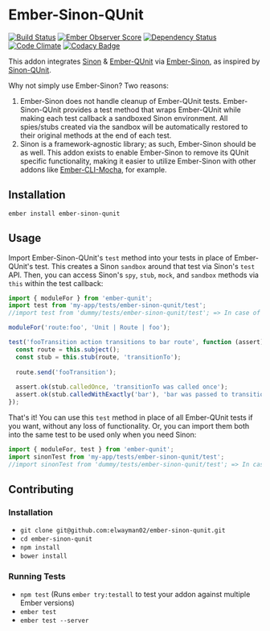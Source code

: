 # Ember-Sinon-QUnit

[![Build Status](https://travis-ci.org/elwayman02/ember-sinon-qunit.svg?branch=master)](https://travis-ci.org/elwayman02/ember-sinon-qunit)
[![Ember Observer Score](http://emberobserver.com/badges/ember-sinon-qunit.svg)](http://emberobserver.com/addons/ember-sinon-qunit)
[![Dependency Status](https://www.versioneye.com/user/projects/56185d0da193340f28000285/badge.svg?style=flat)](https://www.versioneye.com/user/projects/56185d0da193340f28000285)
[![Code Climate](https://codeclimate.com/github/elwayman02/ember-sinon-qunit/badges/gpa.svg)](https://codeclimate.com/github/elwayman02/ember-sinon-qunit)
[![Codacy Badge](https://api.codacy.com/project/badge/8c6fbb028801423fbd4b1bfe17c9b1a0)](https://www.codacy.com/app/hawker-jordan/ember-sinon-qunit)

This addon integrates [Sinon](http://jhawk.co/sinonjs) & [Ember-QUnit](http://jhawk.co/ember-qunit) 
via [Ember-Sinon](http://jhawk.co/ember-sinon), as inspired by [Sinon-QUnit](http://jhawk.co/sinon-qunit).

Why not simply use Ember-Sinon? Two reasons:

1. Ember-Sinon does not handle cleanup of Ember-QUnit tests. Ember-Sinon-QUnit provides a test method 
that wraps Ember-QUnit while making each test callback a sandboxed Sinon environment. All spies/stubs created
via the sandbox will be automatically restored to their original methods at the end of each test.
2. Sinon is a framework-agnostic library; as such, Ember-Sinon should be as well. This addon exists to enable
Ember-Sinon to remove its QUnit specific functionality, making it easier to utilize Ember-Sinon 
with other addons like [Ember-CLI-Mocha](http://jhawk.co/ember-cli-mocha), for example.

## Installation

`ember install ember-sinon-qunit`

## Usage

Import Ember-Sinon-QUnit's `test` method into your tests in place of Ember-QUnit's test. This creates a Sinon `sandbox`
around that test via Sinon's `test` API. Then, you can access Sinon's `spy`, `stub`, `mock`, and `sandbox` methods
via `this` within the test callback:

```javascript
import { moduleFor } from 'ember-qunit';
import test from 'my-app/tests/ember-sinon-qunit/test';
//import test from 'dummy/tests/ember-sinon-qunit/test'; => In case of addons

moduleFor('route:foo', 'Unit | Route | foo');

test('fooTransition action transitions to bar route', function (assert) {
  const route = this.subject();
  const stub = this.stub(route, 'transitionTo');
  
  route.send('fooTransition');
  
  assert.ok(stub.calledOnce, 'transitionTo was called once');
  assert.ok(stub.calledWithExactly('bar'), 'bar was passed to transitionTo');
});
```

That's it! You can use this `test` method in place of all Ember-QUnit tests if you want, without any 
loss of functionality. Or, you can import them both into the same test to be used only when you need Sinon:

```javascript
import { moduleFor, test } from 'ember-qunit';
import sinonTest from 'my-app/tests/ember-sinon-qunit/test';
//import sinonTest from 'dummy/tests/ember-sinon-qunit/test'; => In case of addons
```

## Contributing

### Installation

* `git clone git@github.com:elwayman02/ember-sinon-qunit.git`
* `cd ember-sinon-qunit`
* `npm install`
* `bower install`

### Running Tests

* `npm test` (Runs `ember try:testall` to test your addon against multiple Ember versions)
* `ember test`
* `ember test --server`
